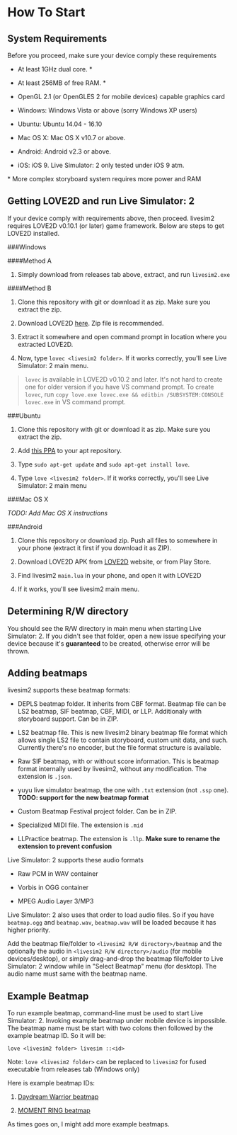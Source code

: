 How To Start
============

System Requirements
-------------------

Before you proceed, make sure your device comply these requirements

* At least 1GHz dual core. \*

* At least 256MB of free RAM. \*

* OpenGL 2.1 (or OpenGLES 2 for mobile devices) capable graphics card

* Windows: Windows Vista or above (sorry Windows XP users)

* Ubuntu: Ubuntu 14.04 - 16.10

* Mac OS X: Mac OS X v10.7 or above.

* Android: Android v2.3 or above.

* iOS: iOS 9. Live Simulator: 2 only tested under iOS 9 atm.

\* More complex storyboard system requires more power and RAM

Getting LOVE2D and run Live Simulator: 2
----------------------------------------

If your device comply with requirements above, then proceed. livesim2 requires LOVE2D v0.10.1 (or later) game framework. Below are steps to get LOVE2D installed.

###Windows

####Method A

1. Simply download from releases tab above, extract, and run `livesim2.exe`

####Method B

1. Clone this repository with git or download it as zip. Make sure you extract the zip.

2. Download LOVE2D [here](https://love2d.org/). Zip file is recommended.

3. Extract it somewhere and open command prompt in location where you extracted LOVE2D.

4. Now, type `lovec <livesim2 folder>`. If it works correctly, you'll see Live Simulator: 2 main menu.

> `lovec` is available in LOVE2D v0.10.2 and later. It's not hard to create one for older version if you have VS command prompt. To create `lovec`, run `copy love.exe lovec.exe && editbin /SUBSYSTEM:CONSOLE lovec.exe` in VS command prompt.

###Ubuntu

1. Clone this repository with git or download it as zip. Make sure you extract the zip.

2. Add [this PPA](https://launchpad.net/~bartbes/+archive/love-stable) to your apt repository.

3. Type `sudo apt-get update` and `sudo apt-get install love`.

4. Type `love <livesim2 folder>`. If it works correctly, you'll see Live Simulator: 2 main menu

###Mac OS X

*TODO: Add Mac OS X instructions*

###Android

1. Clone this repository or download zip. Push all files to somewhere in your phone (extract it first if you download it as ZIP).

2. Download LOVE2D APK from [LOVE2D](https://love2d.org/) website, or from Play Store.

3. Find livesim2 `main.lua` in your phone, and open it with LOVE2D

4. If it works, you'll see livesim2 main menu.

Determining R/W directory
-------------------------

You should see the R/W directory in main menu when starting Live Simulator: 2. If you didn't see that folder, open a new issue specifying your device because it's **guaranteed** to be created, otherwise error will be thrown.

Adding beatmaps
---------------

livesim2 supports these beatmap formats:

* DEPLS beatmap folder. It inherits from CBF format. Beatmap file can be LS2 beatmap, SIF beatmap, CBF, MIDI, or LLP. Additionaly with storyboard support. Can be in ZIP.

* LS2 beatmap file. This is new livesim2 binary beatmap file format which allows single LS2 file to contain storyboard, custom unit data, and such. Currently there's no encoder, but the file format structure is available.

* Raw SIF beatmap, with or without score information. This is beatmap format internally used by livesim2, without any modification. The extension is `.json`.

* yuyu live simulator beatmap, the one with `.txt` extension (not `.ssp` one). **TODO: support for the new beatmap format**

* Custom Beatmap Festival project folder. Can be in ZIP.

* Specialized MIDI file. The extension is `.mid`

* LLPractice beatmap. The extension is `.llp`. **Make sure to rename the extension to prevent confusion**

Live Simulator: 2 supports these audio formats

* Raw PCM in WAV container

* Vorbis in OGG container

* MPEG Audio Layer 3/MP3

Live Simulator: 2 also uses that order to load audio files. So if you have `beatmap.ogg` and `beatmap.wav`, `beatmap.wav` will be loaded because it has higher priority.

Add the beatmap file/folder to `<livesim2 R/W directory>/beatmap` and the optionally the audio in `<livesim2 R/W directory>/audio` (for mobile devices/desktop), or simply drag-and-drop the beatmap file/folder to Live Simulator: 2 window while in "Select Beatmap" menu (for desktop). The audio name must same with the beatmap name.

Example Beatmap
---------------

To run example beatmap, command-line must be used to start Live Simulator: 2. Invoking example beatmap under mobile device is impossible. The beatmap name must be start with two colons then followed by the example beatmap ID. So it will be:

    love <livesim2 folder> livesim ::<id>

Note: `love <livesim2 folder>` can be replaced to `livesim2` for fused executable from releases tab (Windows only)

Here is example beatmap IDs:

1. [Daydream Warrior beatmap](https://www.youtube.com/watch?v=PpZqNjv0HUw)

2. [MOMENT RING beatmap](https://www.youtube.com/watch?v=u76q9x7lOzA)

As times goes on, I might add more example beatmaps.
